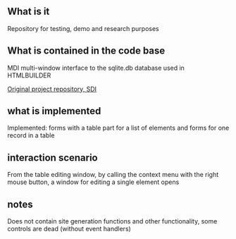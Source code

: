 ## What is it

Repository for testing, demo and research purposes

## What is contained in the code base

MDI multi-window interface to the sqlite.db database used in HTMLBUILDER

[Original project repository, SDI](https://github.com/artNazarov/HTMLBUILDER)

## what is implemented

Implemented: forms with a table part for a list of elements and forms for one record in a table

## interaction scenario

From the table editing window, by calling the context menu with the right mouse button, a window for editing a single element opens

## notes

Does not contain site generation functions and other functionality, some controls are dead (without event handlers)